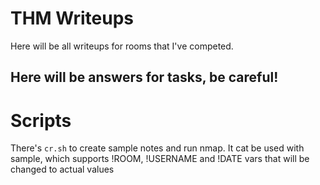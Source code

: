 # THM Writeups

Here will be all writeups for rooms that I've competed.


## Here will be answers for tasks, be careful!

# Scripts
There's `cr.sh` to create sample notes and run nmap.
It cat be used with sample, which supports !ROOM, !USERNAME and !DATE vars that will be changed to actual values
